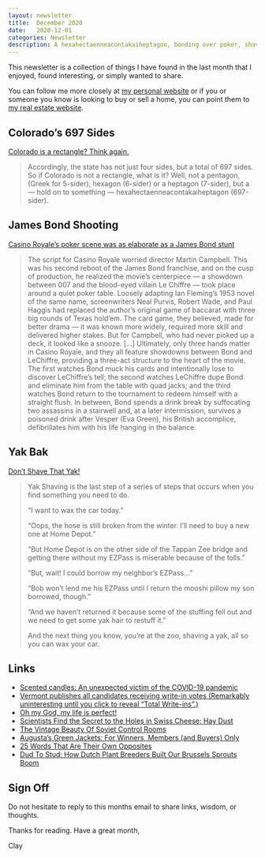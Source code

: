 ```yaml
---
layout: newsletter
title:  December 2020
date:   2020-12-01
categories: Newsletter
description: A hexahectaenneacontakaiheptagon, bonding over poker, shaving a yak, broken sniffers, buttons and switches, holes in cheese.
---
```


This newsletter is a collection of things I have found in the last month that I enjoyed, found interesting, or simply wanted to share.

You can follow me more closely at [my personal website](http://claycarson.net "Personal Website") or if you or someone you know is looking to buy or sell a home, you can point them to [my real estate website](http://claycarson.com "Business Website ").

## Colorado’s 697 Sides

 [Colorado is a rectangle? Think again.](https://bigthink.com/strange-maps/colorado-is-not-a-rectangle "Colorado is a rectangle? Think again.")

> Accordingly, the state has not just four sides, but a total of 697 sides. So if Colorado is not a rectangle, what is it? Well, not a pentagon, (Greek for 5-sider), hexagon (6-sider) or a heptagon (7-sider), but a — hold on to something — hexahectaenneacontakaiheptagon (697-sider).


## James Bond Shooting

[Casino Royale’s poker scene was as elaborate as a James Bond stunt](https://www.polygon.com/21623336/james-bond-casino-royale-poker-scene-breakdown "Casino Royale’s poker scene was as elaborate as a James Bond stunt")

> The script for Casino Royale worried director Martin Campbell. This was his second reboot of the James Bond franchise, and on the cusp of production, he realized the movie’s centerpiece — a showdown between 007 and the blood-eyed villain Le Chiffre — took place around a quiet poker table. Loosely adapting Ian Fleming’s 1953 novel of the same name, screenwriters Neal Purvis, Robert Wade, and Paul Haggis had replaced the author’s original game of baccarat with three big rounds of Texas hold’em. The card game, they believed, made for better drama — it was known more widely, required more skill and delivered higher stakes. But for Campbell, who had never picked up a deck, it looked like a snooze.
> […]
> Ultimately, only three hands matter in Casino Royale, and they all feature showdowns between Bond and LeChiffre, providing a three-act structure to the heart of the movie. The first watches Bond muck his cards and intentionally lose to discover LeChiffre’s tell; the second watches LeChiffre dupe Bond and eliminate him from the table with quad jacks; and the third watches Bond return to the tournament to redeem himself with a straight flush. In between, Bond spends a drink break by suffocating two assassins in a stairwell and, at a later intermission, survives a poisoned drink after Vesper (Eva Green), his British accomplice, defibrillates him with his life hanging in the balance.

## Yak Bak

[Don’t Shave That Yak!](https://seths.blog/2005/03/dont_shave_that/ "Don’t Shave That Yak!")

> Yak Shaving is the last step of a series of steps that occurs when you find something you need to do. 
> 
> “I want to wax the car today.”
> 
> “Oops, the hose is still broken from the winter. I’ll need to buy a new one at Home Depot.”
> 
> “But Home Depot is on the other side of the Tappan Zee bridge and getting there without my EZPass is miserable because of the tolls.”
> 
> “But, wait! I could borrow my neighbor’s EZPass…”
> 
> “Bob won’t lend me his EZPass until I return the mooshi pillow my son borrowed, though.”
> 
> “And we haven’t returned it because some of the stuffing fell out and we need to get some yak hair to restuff it.”
> 
> And the next thing you know, you’re at the zoo, shaving a yak, all so you can wax your car.

## Links

- [Scented candles: An unexpected victim of the COVID-19 pandemic](https://twitter.com/kate_ptrv/status/1332398737604431874/photo/ "Scented candles: An unexpected victim of the COVID-19 pandemic")
- [Vermont publishes all candidates receiving write-in votes (Remarkably uninteresting until you click to reveal “Total Write-ins”.)](https://electionresults.vermont.gov/Index.html#/federal)
- [Oh my God, my life is perfect!](https://www.reddit.com/r/funny/comments/jld0lj/oh_my_god_my_life_is_perfect/ "Oh my God, my life is perfect!")
- [Scientists Find the Secret to the Holes in Swiss Cheese: Hay Dust](https://www.nytimes.com/2015/05/29/world/europe/switzerland-scientists-find-the-secret-to-the-holes-in-swiss-cheese-hay-dust.html)
- [The Vintage Beauty Of Soviet Control Rooms](https://designyoutrust.com/2018/01/vintage-beauty-soviet-control-rooms/ "The Vintage Beauty Of Soviet Control Rooms")
- [Augusta’s Green Jackets: For Winners, Members (and Buyers) Only](https://www.nytimes.com/2020/11/12/sports/golf/green-jacket-masters.html?searchResultPosition=1)
- [25 Words That Are Their Own Opposites](https://getpocket.com/explore/item/25-words-that-are-their-own-opposites)
- [Dud To Stud: How Dutch Plant Breeders Built Our Brussels Sprouts Boom](https://www.npr.org/sections/thesalt/2019/10/30/773457637/from-culinary-dud-to-stud-how-dutch-plant-breeders-built-our-brussels-sprouts-bo "Dud To Stud: How Dutch Plant Breeders Built Our Brussels Sprouts Boom")

## Sign Off

Do not hesitate to reply to this months email to share links, wisdom, or thoughts.

Thanks for reading. Have a great month,

Clay